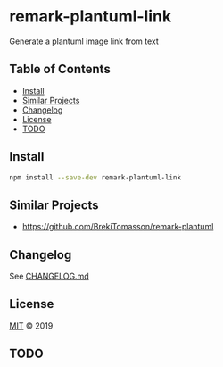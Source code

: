 # remark-plantuml-link

Generate a plantuml image link from text

## Table of Contents

-   [Install](#install)
-   [Similar Projects](#similar-projects)
-   [Changelog](#changelog)
-   [License](#license)
-   [TODO](#todo)

## Install

```sh
npm install --save-dev remark-plantuml-link
```

## Similar Projects

-   <https://github.com/BrekiTomasson/remark-plantuml>

## Changelog

See [CHANGELOG.md](CHANGELOG.md)

## License

[MIT](LICENSE) © 2019

## TODO
